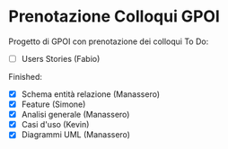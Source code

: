 # Prenotazione Colloqui GPOI
Progetto di GPOI con prenotazione dei colloqui
To Do:
- [ ] Users Stories (Fabio)

Finished:
- [x] Schema entità relazione (Manassero)
- [x] Feature (Simone)
- [x] Analisi generale (Manassero)
- [x] Casi d'uso (Kevin)
- [x] Diagrammi UML (Manassero)
